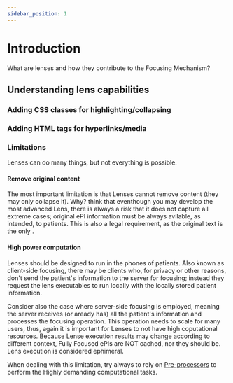 ```yaml
---
sidebar_position: 1
---
```


# Introduction


What are lenses and how they contribute to the Focusing Mechanism?


## Understanding lens capabilities 

### Adding CSS classes for highlighting/collapsing

### Adding HTML tags for hyperlinks/media

### Limitations 

Lenses can do many things, but not everything is possible.

#### Remove original content

The most important limitation is that Lenses cannot remove content (they may only collapse it). Why? think that eventhough you may develop the most advanced Lens, there is always a risk that it does not capture all extreme cases; original ePI information must be always avilable, as intended, to patients. This is also a legal requirement, as the original text is the only .

#### High power computation

Lenses should be designed to run in the phones of patients. Also known as client-side focusing, there may be clients who, for privacy or other reasons, don't send the patient's information to the server for focusing; instead they request the lens executables to run locally with the locally stored patient information.

Consider also the case where server-side focusing is employed, meaning the server receives (or aready has) all the patient's information and processes the focusing operation. This operation needs to scale for many users, thus, again it is important for Lenses to not have high coputational resources. Because Lense execution results may change according to different context, Fully Focused ePIs are NOT cached, nor they should be. Lens execution is considered ephimeral.

When dealing with this limitation, try always to rely on [Pre-processors](/docs/tutorial-Preprocessor/0%20-%20Introduction.md) to perform the Highly demanding computational tasks. 